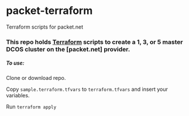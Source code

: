# packet-terraform
Terraform scripts for packet.net

### This repo holds [Terraform](https://www.terraform.io/) scripts to create a 1, 3, or 5 master DCOS cluster on the [packet.net] provider.

##### To use:

Clone or download repo.

Copy `sample.terraform.tfvars` to `terraform.tfvars` and insert your variables.

Run `terraform apply`
